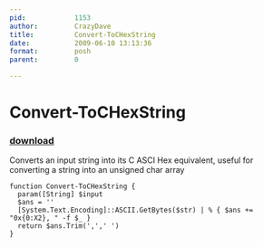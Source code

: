 ```yaml
---
pid:            1153
author:         CrazyDave
title:          Convert-ToCHexString
date:           2009-06-10 13:13:36
format:         posh
parent:         0

---
```


# Convert-ToCHexString

### [download](//scripts/1153.ps1)

Converts an input string into its C ASCI Hex equivalent, useful for converting a string into an unsigned char array

```posh
function Convert-ToCHexString {
  param([String] $input
  $ans = ''
  [System.Text.Encoding]::ASCII.GetBytes($str) | % { $ans += "0x{0:X2}, " -f $_ }
  return $ans.Trim(',',' ')
}
```
